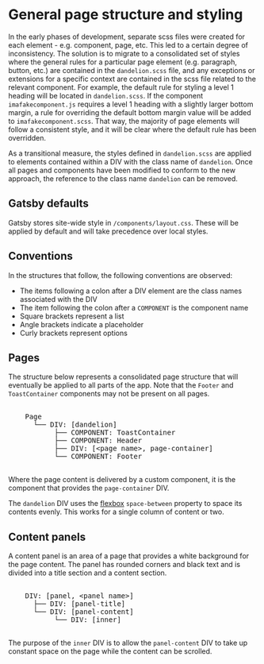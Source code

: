 # General page structure and styling

In the early phases of development, separate scss files were created for each 
element - e.g. component, page, etc. This led to a certain degree of inconsistency.
The solution is to migrate to a consolidated set of styles where the general rules
for a particular page element (e.g. paragraph, button, etc.) are contained in the
`dandelion.scss` file, and any exceptions or extensions for a specific context are
contained in the scss file related to the relevant component. For example, the 
default rule for styling a level 1 heading will be located in `dandelion.scss`. If 
the component `imafakecomponent.js` requires a level 1 heading with a slightly 
larger bottom margin, a rule for overriding the default bottom margin value will
be added to `imafakecomponent.scss`. That way, the majority of page elements will
follow a consistent style, and it will be clear where the default rule has been
overridden.

As a transitional measure, the styles defined in `dandelion.scss` are applied to
elements contained within a DIV with the class name of `dandelion`. Once all 
pages and components have been modified to conform to the new approach, the 
reference to the class name `dandelion` can be removed.

## Gatsby defaults

Gatsby stores site-wide style in `/components/layout.css`. These will be applied by
default and will take precedence over local styles.

## Conventions

In the structures that follow, the following conventions are observed: 

* The items following a colon after a DIV element are the class names associated with
the DIV
* The item following the colon after a `COMPONENT` is the component name
* Square brackets represent a list
* Angle brackets indicate a placeholder
* Curly brackets represent options


## Pages

The structure below represents a consolidated page structure that will eventually
be applied to all parts of the app. Note that the `Footer` and `ToastContainer` 
components may not be present on all pages. 

<pre>

    Page
      └── DIV: [dandelion]
           ├── COMPONENT: ToastContainer
           ├── COMPONENT: Header
           ├── DIV: [&lt;page name&gt;, page-container]
           └── COMPONENT: Footer

</pre>

Where the page content is delivered by a custom component, it is the component that 
provides the `page-container` DIV.

The `dandelion` DIV uses the
[flexbox](https://css-tricks.com/snippets/css/a-guide-to-flexbox/) `space-between` 
property to space its contents evenly. This works for a single column of content or two.

## Content panels

A content panel is an area of a page that provides a white background for the page
content. The panel has rounded corners and black text and is divided into a title
section and a content section.

<pre>

    DIV: [panel, &lt;panel name&gt;]
      ├── DIV: [panel-title]
      └── DIV: [panel-content]
           └── DIV: [inner]

</pre>

The purpose of the `inner` DIV is to allow the `panel-content` DIV to take up constant
space on the page while the content can be scrolled.

